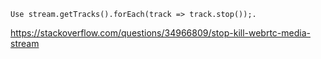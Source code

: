 ``` 
Use stream.getTracks().forEach(track => track.stop());.
```

https://stackoverflow.com/questions/34966809/stop-kill-webrtc-media-stream